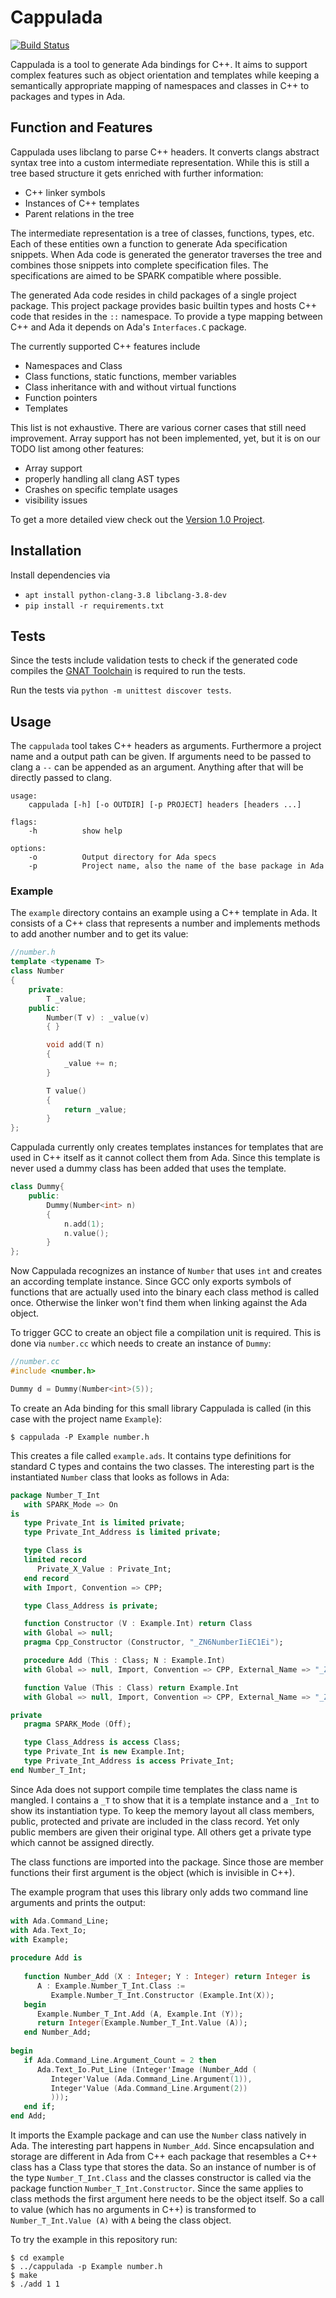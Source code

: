 # Cappulada

[![Build Status](https://travis-ci.org/Componolit/Cappulada.svg?branch=master)](https://travis-ci.org/Componolit/Cappulada)

Cappulada is a tool to generate Ada bindings for C++. It aims to support complex features such as object orientation and templates while keeping a semantically appropriate mapping of namespaces and classes in C++ to packages and types in Ada.

## Function and Features

Cappulada uses libclang to parse C++ headers. It converts clangs abstract syntax tree into a custom intermediate representation. While this is still a tree based structure it gets enriched with further information:

- C++ linker symbols
- Instances of C++ templates
- Parent relations in the tree

The intermediate representation is a tree of classes, functions, types, etc. Each of these entities own a function to generate Ada specification snippets. When Ada code is generated the generator traverses the tree and combines those snippets into complete specification files. The specifications are aimed to be SPARK compatible where possible.

The generated Ada code resides in child packages of a single project package. This project package provides basic builtin types and hosts C++ code that resides in the `::` namespace. To provide a type mapping between C++ and Ada it depends on Ada's `Interfaces.C` package.

The currently supported C++ features include

- Namespaces and Class
- Class functions, static functions, member variables
- Class inheritance with and without virtual functions
- Function pointers
- Templates

This list is not exhaustive. There are various corner cases that still need improvement. Array support has not been implemented, yet, but it is on our TODO list among other features:

- Array support
- properly handling all clang AST types
- Crashes on specific template usages
- visibility issues

To get a more detailed view check out the [Version 1.0 Project](https://github.com/Componolit/Cappulada/projects/1).

## Installation

Install dependencies via

- `apt install python-clang-3.8 libclang-3.8-dev`
- `pip install -r requirements.txt`



## Tests

Since the tests include validation tests to check if the generated code compiles the [GNAT Toolchain](https://www.adacore.com/download/) is required to run the tests.

Run the tests via `python -m unittest discover tests`.



## Usage

The `cappulada` tool takes C++ headers as arguments. Furthermore a project name and a output path can be given. If arguments need to be passed to clang a `--` can be appended as an argument. Anything after that will be directly passed to clang.

```
usage:
	cappulada [-h] [-o OUTDIR] [-p PROJECT] headers [headers ...]

flags:
	-h			show help

options:
	-o			Output directory for Ada specs
	-p			Project name, also the name of the base package in Ada
```

### Example

The `example` directory contains an example using a C++ template in Ada. It consists of a C++ class that represents a number and implements methods to add another number and to get its value:

```C++
//number.h
template <typename T>
class Number
{
    private:
        T _value;
    public:
        Number(T v) : _value(v)
        { }

        void add(T n)
        {
            _value += n;
        }

        T value()
        {
            return _value;
        }
};
```

Cappulada currently only creates templates instances for templates that are used in C++ itself as it cannot collect them from Ada. Since this template is never used a dummy class has been added that uses the template.

```C++
class Dummy{
    public:
        Dummy(Number<int> n)
        {
            n.add(1);
            n.value();
        }
};
```

Now Cappulada recognizes an instance of `Number` that uses `int` and creates an according template instance. Since GCC only exports symbols of functions that are actually used into the binary each class method is called once. Otherwise the linker won't find them when linking against the Ada object.

To trigger GCC to create an object file a compilation unit is required. This is done via `number.cc` which needs to create an instance of `Dummy`:

````C++
//number.cc
#include <number.h>

Dummy d = Dummy(Number<int>(5));
````

To create an Ada binding for this small library Cappulada is called (in this case with the project name `Example`):

```
$ cappulada -P Example number.h
```

This creates a file called `example.ads`. It contains type definitions for standard C types and contains the two classes. The interesting part is the instantiated `Number` class that looks as follows in Ada:

```Ada
package Number_T_Int
   with SPARK_Mode => On
is
   type Private_Int is limited private;
   type Private_Int_Address is limited private;

   type Class is
   limited record
      Private_X_Value : Private_Int;
   end record
   with Import, Convention => CPP;

   type Class_Address is private;

   function Constructor (V : Example.Int) return Class
   with Global => null;
   pragma Cpp_Constructor (Constructor, "_ZN6NumberIiEC1Ei");

   procedure Add (This : Class; N : Example.Int)
   with Global => null, Import, Convention => CPP, External_Name => "_ZN6NumberIiE3addEi";

   function Value (This : Class) return Example.Int
   with Global => null, Import, Convention => CPP, External_Name => "_ZN6NumberIiE5valueEv";

private
   pragma SPARK_Mode (Off);

   type Class_Address is access Class;
   type Private_Int is new Example.Int;
   type Private_Int_Address is access Private_Int;
end Number_T_Int;
```

Since Ada does not support compile time templates the class name is mangled. I contains a `_T` to show that it is a template instance and a `_Int` to show its instantiation type. To keep the memory layout all class members, public, protected and private are included in the class record. Yet only public members are given their original type. All others get a private type which cannot be assigned directly.

The class functions are imported into the package. Since those are member functions their first argument is the object (which is invisible in C++).

The example program that uses this library only adds two command line arguments and prints the output:

```Ada
with Ada.Command_Line;
with Ada.Text_Io;
with Example;
   
procedure Add is
   
   function Number_Add (X : Integer; Y : Integer) return Integer is
      A : Example.Number_T_Int.Class :=
         Example.Number_T_Int.Constructor (Example.Int(X));
   begin
      Example.Number_T_Int.Add (A, Example.Int (Y));
      return Integer(Example.Number_T_Int.Value (A));
   end Number_Add;
         
begin 
   if Ada.Command_Line.Argument_Count = 2 then
      Ada.Text_Io.Put_Line (Integer'Image (Number_Add (
         Integer'Value (Ada.Command_Line.Argument(1)),
         Integer'Value (Ada.Command_Line.Argument(2))
         )));
   end if; 
end Add;
```

It imports the Example package and can use the `Number` class natively in Ada. The interesting part happens in `Number_Add`. Since encapsulation and storage are different in Ada from C++ each package that resembles a C++ class has a Class type that stores the data. So an instance of number is of the type `Number_T_Int.Class` and the classes constructor is called via the package function `Number_T_Int.Constructor`. Since the same applies to class methods the first argument here needs to be the object itself. So a call to value (which has no arguments in C++) is transformed to `Number_T_Int.Value (A)` with `A` being the class object.

To try the example in this repository run:

```
$ cd example
$ ../cappulada -p Example number.h
$ make
$ ./add 1 1
```

